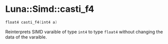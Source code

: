 # Luna::Simd::casti_f4

```c++
float4 casti_f4(int4 a)
```

Reinterprets SIMD varaible of type `int4` to type `float4` without changing the data of the varaible. 

